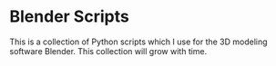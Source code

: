 # Blender Scripts
This is a collection of Python scripts which I use for the 3D modeling software Blender. This collection will grow with time.